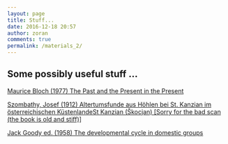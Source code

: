 ```yaml
---
layout: page
title: Stuff...
date: 2016-12-18 20:57
author: zoran
comments: true
permalink: /materials_2/
---
```


## Some possibly useful stuff ...


[Maurice Bloch (1977) The Past and the Present in the Present](/materials/Bloch-Past-in-the-present.pdf)

[Szombathy, Josef (1912) Altertumsfunde aus Höhlen bei St. Kanzian im österreichischen KüstenlandeSt Kanzian (Škocjan) [Sorry for the bad scan (the book is old and stiff)]
](/materials/Szombathy-Skocjan.pdf)


[Jack Goody ed. (1958) The developmental cycle in domestic groups](/materials/Goody-Developemental-Cycles.pdf)